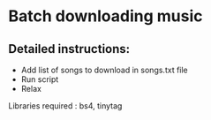 # Batch downloading music 
## Detailed instructions:
* Add list of songs to download in songs.txt file
* Run script
* Relax

Libraries required : 
bs4, tinytag